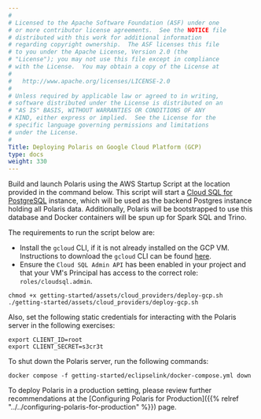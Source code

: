 ```yaml
---
#
# Licensed to the Apache Software Foundation (ASF) under one
# or more contributor license agreements.  See the NOTICE file
# distributed with this work for additional information
# regarding copyright ownership.  The ASF licenses this file
# to you under the Apache License, Version 2.0 (the
# "License"); you may not use this file except in compliance
# with the License.  You may obtain a copy of the License at
#
#   http://www.apache.org/licenses/LICENSE-2.0
#
# Unless required by applicable law or agreed to in writing,
# software distributed under the License is distributed on an
# "AS IS" BASIS, WITHOUT WARRANTIES OR CONDITIONS OF ANY
# KIND, either express or implied.  See the License for the
# specific language governing permissions and limitations
# under the License.
#
Title: Deploying Polaris on Google Cloud Platform (GCP)
type: docs
weight: 330
---
```


Build and launch Polaris using the AWS Startup Script at the location provided in the command below. This script will start a [Cloud SQL for PostgreSQL](https://cloud.google.com/sql/docs/postgres) instance, which will be used as the backend Postgres instance holding all Polaris data.
Additionally, Polaris will be bootstrapped to use this database and Docker containers will be spun up for Spark SQL and Trino.

The requirements to run the script below are:
* Install the `gcloud` CLI, if it is not already installed on the GCP VM. Instructions to download the `gcloud` CLI can be found [here](https://cloud.google.com/sdk/docs/install).
* Ensure the `Cloud SQL Admin API` has been enabled in your project and that your VM's Principal has access to the correct role: `roles/cloudsql.admin`.

```shell
chmod +x getting-started/assets/cloud_providers/deploy-gcp.sh
./getting-started/assets/cloud_providers/deploy-gcp.sh
```

Also, set the following static credentials for interacting with the Polaris server in the following exercises: 

```shell
export CLIENT_ID=root
export CLIENT_SECRET=s3cr3t
```

To shut down the Polaris server, run the following commands:

```shell
docker compose -f getting-started/eclipselink/docker-compose.yml down
```

To deploy Polaris in a production setting, please review further recommendations at the [Configuring Polaris for Production]({{% relref "../../configuring-polaris-for-production" %}}) page.